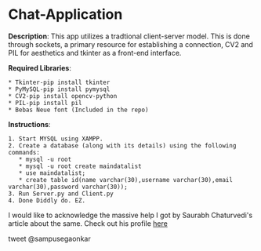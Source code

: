 # Chat-Application
 **Description**: This app utilizes a tradtional client-server model. This is done through sockets, a primary resource for establishing a                     connection, CV2 and PIL for aesthetics and tkinter as a front-end interface.  <br/>
  
  **Required Libraries**:     
  
    * Tkinter-pip install tkinter 
    * PyMySQL-pip install pymysql 
    * CV2-pip install opencv-python 
    * PIL-pip install pil 
    * Bebas Neue font (Included in the repo)
                     
  **Instructions**: 
  
    1. Start MYSQL using XAMPP. 
    2. Create a database (along with its details) using the following commands: 
       * mysql -u root 
       * mysql -u root create maindatalist 
       * use maindatalist; 
       * create table id(name varchar(30),username varchar(30),email varchar(30),password varchar(30)); 
    3. Run Server.py and Client.py 
    4. Done Diddly do. EZ. 
                
  I would like to acknowledge the massive help I got by Saurabh Chaturvedi's article about the same. 
  Check out his profile [here](https://medium.com/@arichduvet)
                        
  tweet @sampusegaonkar 
                     
